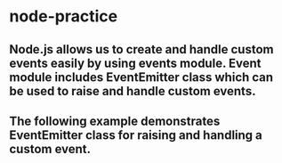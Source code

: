 # node-practice
## Node.js allows us to create and handle custom events easily by using events module. Event module includes EventEmitter class which can be used to raise and handle custom events.

## The following example demonstrates EventEmitter class for raising and handling a custom event.
